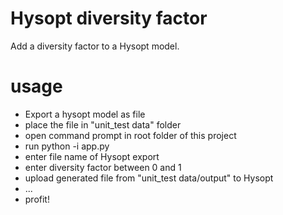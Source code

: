 # Hysopt diversity factor

Add a diversity factor to a Hysopt model. 


# usage

- Export a hysopt model as file
- place the file in "unit_test data" folder
- open command prompt in root folder of this project
- run python -i app.py
- enter file name of Hysopt export
- enter diversity factor between 0 and 1
- upload generated file from "unit_test data/output" to Hysopt
- ...
- profit! 